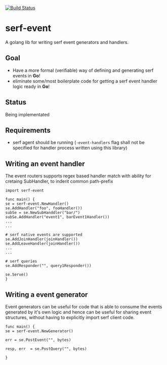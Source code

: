 [![Build Status](https://travis-ci.org/mapuri/serf-event.svg?branch=master)](https://travis-ci.org/mapuri/serf-event)

# serf-event
A golang lib for writing serf event generators and handlers.

## Goal
- Have a more formal (verifiable) way of defining and generating serf events in **Go**!
- eliminate some/most boilerplate code for getting a serf event handler logic ready in **Go**!

## Status
Being  implementated

## Requirements
- serf agent should be running (`-event-handlers` flag shall not be specified for handler process written using this library)

## Writing an event handler

The event routers supports regex based handler match with ability  for cretaing SubHandler, to inderit common path-prefix

```
import serf-event

func main() {
se = serf-event.NewHandler()
se.AddHandler("foo", fooHandler())
subSe = se.NewSubHanddler("bar/")
subSe.AddHandler("event1", barEvent1Handler())
...
...

# serf native events are supported
se.AddJoinHandler(joinHandler())
se.AddLeaveHandler(joinHandler())
...
...

# serf queries
se.AddResponder("", query1Responder())

se.Serve()
}
```

## Writing a event generator

Event generators can be useful for code that is able to consume the events generated by it's own logic and hence can be useful for sharing event structures, without having to explicitly import serf client code.

```
func main() {
se = serf-event.NewGenerator()

err = se.PostEvent("", bytes)

resp, err  = se.PostQuery("", bytes)

}
```
